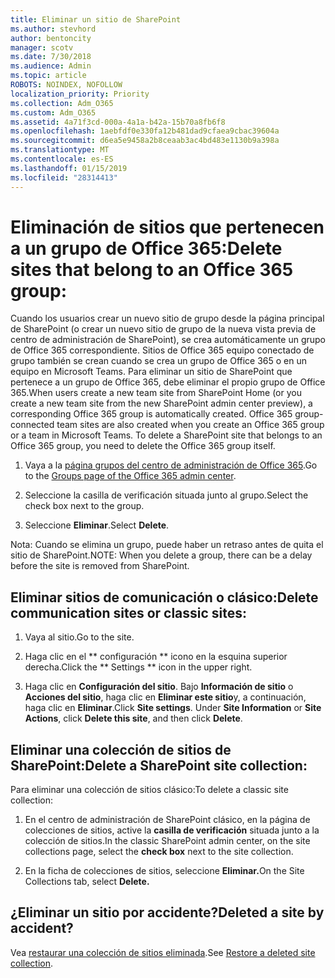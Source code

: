 ```yaml
---
title: Eliminar un sitio de SharePoint
ms.author: stevhord
author: bentoncity
manager: scotv
ms.date: 7/30/2018
ms.audience: Admin
ms.topic: article
ROBOTS: NOINDEX, NOFOLLOW
localization_priority: Priority
ms.collection: Adm_O365
ms.custom: Adm_O365
ms.assetid: 4a71f3cd-000a-4a1a-b42a-15b70a8fb6f8
ms.openlocfilehash: 1aebfdf0e330fa12b481dad9cfaea9cbac39604a
ms.sourcegitcommit: d6ea5e9458a2b8ceaab3ac4bd483e1130b9a398a
ms.translationtype: MT
ms.contentlocale: es-ES
ms.lasthandoff: 01/15/2019
ms.locfileid: "28314413"
---
```

# <a name="delete-sites-that-belong-to-an-office-365-group"></a><span data-ttu-id="a88ba-102">Eliminación de sitios que pertenecen a un grupo de Office 365:</span><span class="sxs-lookup"><span data-stu-id="a88ba-102">Delete sites that belong to an Office 365 group:</span></span>

<span data-ttu-id="a88ba-p101">Cuando los usuarios crear un nuevo sitio de grupo desde la página principal de SharePoint (o crear un nuevo sitio de grupo de la nueva vista previa de centro de administración de SharePoint), se crea automáticamente un grupo de Office 365 correspondiente. Sitios de Office 365 equipo conectado de grupo también se crean cuando se crea un grupo de Office 365 o en un equipo en Microsoft Teams. Para eliminar un sitio de SharePoint que pertenece a un grupo de Office 365, debe eliminar el propio grupo de Office 365.</span><span class="sxs-lookup"><span data-stu-id="a88ba-p101">When users create a new team site from SharePoint Home (or you create a new team site from the new SharePoint admin center preview), a corresponding Office 365 group is automatically created. Office 365 group-connected team sites are also created when you create an Office 365 group or a team in Microsoft Teams. To delete a SharePoint site that belongs to an Office 365 group, you need to delete the Office 365 group itself.</span></span> 
  
1. <span data-ttu-id="a88ba-106">Vaya a la [página grupos del centro de administración de Office 365](https://portal.office.com/adminportal/home#/groups).</span><span class="sxs-lookup"><span data-stu-id="a88ba-106">Go to the [Groups page of the Office 365 admin center](https://portal.office.com/adminportal/home#/groups).</span></span>
    
2. <span data-ttu-id="a88ba-107">Seleccione la casilla de verificación situada junto al grupo.</span><span class="sxs-lookup"><span data-stu-id="a88ba-107">Select the check box next to the group.</span></span>
    
3. <span data-ttu-id="a88ba-108">Seleccione **Eliminar**.</span><span class="sxs-lookup"><span data-stu-id="a88ba-108">Select **Delete**.</span></span>
    
<span data-ttu-id="a88ba-109">Nota: Cuando se elimina un grupo, puede haber un retraso antes de quita el sitio de SharePoint.</span><span class="sxs-lookup"><span data-stu-id="a88ba-109">NOTE: When you delete a group, there can be a delay before the site is removed from SharePoint.</span></span>
  
## <a name="delete-communication-sites-or-classic-sites"></a><span data-ttu-id="a88ba-110">Eliminar sitios de comunicación o clásico:</span><span class="sxs-lookup"><span data-stu-id="a88ba-110">Delete communication sites or classic sites:</span></span>

1. <span data-ttu-id="a88ba-111">Vaya al sitio.</span><span class="sxs-lookup"><span data-stu-id="a88ba-111">Go to the site.</span></span>
  
2. <span data-ttu-id="a88ba-112">Haga clic en el \*\* configuración \*\* icono en la esquina superior derecha.</span><span class="sxs-lookup"><span data-stu-id="a88ba-112">Click the \*\* Settings \*\* icon in the upper right.</span></span> 
  
3. <span data-ttu-id="a88ba-p102">Haga clic en **Configuración del sitio**. Bajo **Información de sitio** o **Acciones del sitio**, haga clic en **Eliminar este sitio**y, a continuación, haga clic en **Eliminar**.</span><span class="sxs-lookup"><span data-stu-id="a88ba-p102">Click **Site settings**. Under **Site Information** or **Site Actions**, click **Delete this site**, and then click **Delete**.</span></span>
  
## <a name="delete-a-sharepoint-site-collection"></a><span data-ttu-id="a88ba-115">Eliminar una colección de sitios de SharePoint:</span><span class="sxs-lookup"><span data-stu-id="a88ba-115">Delete a SharePoint site collection:</span></span>

<span data-ttu-id="a88ba-116">Para eliminar una colección de sitios clásico:</span><span class="sxs-lookup"><span data-stu-id="a88ba-116">To delete a classic site collection:</span></span>
  
1. <span data-ttu-id="a88ba-117">En el centro de administración de SharePoint clásico, en la página de colecciones de sitios, active la **casilla de verificación** situada junto a la colección de sitios.</span><span class="sxs-lookup"><span data-stu-id="a88ba-117">In the classic SharePoint admin center, on the site collections page, select the **check box** next to the site collection.</span></span> 
    
2. <span data-ttu-id="a88ba-118">En la ficha de colecciones de sitios, seleccione **Eliminar.**</span><span class="sxs-lookup"><span data-stu-id="a88ba-118">On the Site Collections tab, select **Delete.**</span></span>
    
## <a name="deleted-a-site-by-accident"></a><span data-ttu-id="a88ba-119">¿Eliminar un sitio por accidente?</span><span class="sxs-lookup"><span data-stu-id="a88ba-119">Deleted a site by accident?</span></span>

<span data-ttu-id="a88ba-120">Vea [restaurar una colección de sitios eliminada](https://go.microsoft.com/fwlink/?linkid=867660).</span><span class="sxs-lookup"><span data-stu-id="a88ba-120">See [Restore a deleted site collection](https://go.microsoft.com/fwlink/?linkid=867660).</span></span>
  


